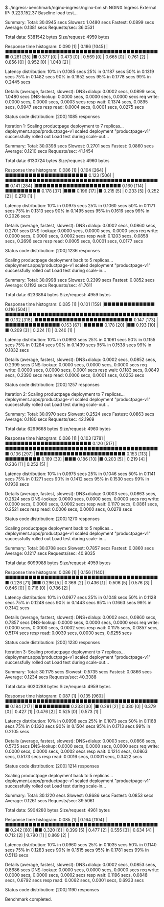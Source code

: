 $ ./ingress-benchmark/nginx-ingress/nginx-bm.sh
NGINX Ingress External IP: 9.223.152.37
Baseline load test...

Summary:
  Total:        30.0945 secs
  Slowest:      1.0480 secs
  Fastest:      0.0899 secs
  Average:      0.1381 secs
  Requests/sec: 36.0531
  
  Total data:   5381542 bytes
  Size/request: 4959 bytes

Response time histogram:
  0.090 [1]     |
  0.186 [1045]  |■■■■■■■■■■■■■■■■■■■■■■■■■■■■■■■■■■■■■■■■
  0.281 [35]    |■
  0.377 [0]     |
  0.473 [0]     |
  0.569 [0]     |
  0.665 [0]     |
  0.761 [2]     |
  0.856 [0]     |
  0.952 [0]     |
  1.048 [2]     |


Latency distribution:
  10% in 0.1085 secs
  25% in 0.1187 secs
  50% in 0.1319 secs
  75% in 0.1482 secs
  90% in 0.1652 secs
  95% in 0.1778 secs
  99% in 0.2445 secs

Details (average, fastest, slowest):
  DNS+dialup:   0.0002 secs, 0.0899 secs, 1.0480 secs
  DNS-lookup:   0.0000 secs, 0.0000 secs, 0.0000 secs
  req write:    0.0000 secs, 0.0000 secs, 0.0003 secs
  resp wait:    0.1374 secs, 0.0895 secs, 0.9947 secs
  resp read:    0.0004 secs, 0.0001 secs, 0.0275 secs

Status code distribution:
  [200] 1085 responses



Iteration 1: Scaling productpage deployment to 7 replicas...
deployment.apps/productpage-v1 scaled
deployment "productpage-v1" successfully rolled out
Load test during scale-out...

Summary:
  Total:        30.0398 secs
  Slowest:      0.2701 secs
  Fastest:      0.0860 secs
  Average:      0.1210 secs
  Requests/sec: 41.1454

  Total data:   6130724 bytes
  Size/request: 4960 bytes

Response time histogram:
  0.086 [1]     |
  0.104 [264]   |■■■■■■■■■■■■■■■■■■■■■
  0.123 [506]   |■■■■■■■■■■■■■■■■■■■■■■■■■■■■■■■■■■■■■■■■
  0.141 [284]   |■■■■■■■■■■■■■■■■■■■■■■
  0.160 [114]   |■■■■■■■■■
  0.178 [37]    |■■■
  0.196 [17]    |■
  0.215 [5]     |
  0.233 [5]     |
  0.252 [2]     |
  0.270 [1]     |


Latency distribution:
  10% in 0.0975 secs
  25% in 0.1060 secs
  50% in 0.1171 secs
  75% in 0.1313 secs
  90% in 0.1495 secs
  95% in 0.1616 secs
  99% in 0.2026 secs

Details (average, fastest, slowest):
  DNS+dialup:   0.0002 secs, 0.0860 secs, 0.2701 secs
  DNS-lookup:   0.0000 secs, 0.0000 secs, 0.0000 secs
  req write:    0.0000 secs, 0.0000 secs, 0.0002 secs
  resp wait:    0.1203 secs, 0.0858 secs, 0.2696 secs
  resp read:    0.0005 secs, 0.0001 secs, 0.0177 secs

Status code distribution:
  [200] 1236 responses



Scaling productpage deployment back to 5 replicas...
deployment.apps/productpage-v1 scaled
deployment "productpage-v1" successfully rolled out
Load test during scale-in...

Summary:
  Total:        30.0998 secs
  Slowest:      0.2399 secs
  Fastest:      0.0852 secs
  Average:      0.1192 secs
  Requests/sec: 41.7611

  Total data:   6233894 bytes
  Size/request: 4959 bytes

Response time histogram:
  0.085 [1]     |
  0.101 [159]   |■■■■■■■■■■■■■
  0.116 [504]   |■■■■■■■■■■■■■■■■■■■■■■■■■■■■■■■■■■■■■■■■
  0.132 [318]   |■■■■■■■■■■■■■■■■■■■■■■■■■
  0.147 [173]   |■■■■■■■■■■■■■■
  0.163 [67]    |■■■■■
  0.178 [20]    |■■
  0.193 [10]    |■
  0.209 [3]     |
  0.224 [1]     |
  0.240 [1]     |


Latency distribution:
  10% in 0.0993 secs
  25% in 0.1061 secs
  50% in 0.1155 secs
  75% in 0.1284 secs
  90% in 0.1439 secs
  95% in 0.1538 secs
  99% in 0.1832 secs

Details (average, fastest, slowest):
  DNS+dialup:   0.0002 secs, 0.0852 secs, 0.2399 secs
  DNS-lookup:   0.0000 secs, 0.0000 secs, 0.0000 secs
  req write:    0.0000 secs, 0.0000 secs, 0.0001 secs
  resp wait:    0.1183 secs, 0.0849 secs, 0.2390 secs
  resp read:    0.0006 secs, 0.0001 secs, 0.0253 secs

Status code distribution:
  [200] 1257 responses



Iteration 2: Scaling productpage deployment to 7 replicas...
deployment.apps/productpage-v1 scaled
deployment "productpage-v1" successfully rolled out
Load test during scale-out...

Summary:
  Total:        30.0970 secs
  Slowest:      0.2524 secs
  Fastest:      0.0863 secs
  Average:      0.1180 secs
  Requests/sec: 42.1969

  Total data:   6299668 bytes
  Size/request: 4960 bytes

Response time histogram:
  0.086 [1]     |
  0.103 [278]   |■■■■■■■■■■■■■■■■■■■■■■
  0.120 [517]   |■■■■■■■■■■■■■■■■■■■■■■■■■■■■■■■■■■■■■■■■
  0.136 [297]   |■■■■■■■■■■■■■■■■■■■■■■■
  0.153 [113]   |■■■■■■■■■
  0.169 [39]    |■■■
  0.186 [10]    |■
  0.203 [5]     |
  0.219 [4]     |
  0.236 [1]     |
  0.252 [5]     |


Latency distribution:
  10% in 0.0975 secs
  25% in 0.1046 secs
  50% in 0.1141 secs
  75% in 0.1271 secs
  90% in 0.1412 secs
  95% in 0.1530 secs
  99% in 0.1939 secs

Details (average, fastest, slowest):
  DNS+dialup:   0.0003 secs, 0.0863 secs, 0.2524 secs
  DNS-lookup:   0.0000 secs, 0.0000 secs, 0.0000 secs
  req write:    0.0000 secs, 0.0000 secs, 0.0002 secs
  resp wait:    0.1170 secs, 0.0861 secs, 0.2521 secs
  resp read:    0.0006 secs, 0.0000 secs, 0.0278 secs

Status code distribution:
  [200] 1270 responses



Scaling productpage deployment back to 5 replicas...
deployment.apps/productpage-v1 scaled
deployment "productpage-v1" successfully rolled out
Load test during scale-in...

Summary:
  Total:        30.0708 secs
  Slowest:      0.7857 secs
  Fastest:      0.0860 secs
  Average:      0.1217 secs
  Requests/sec: 40.9035

  Total data:   6099988 bytes
  Size/request: 4959 bytes

Response time histogram:
  0.086 [1]     |
  0.156 [1140]  |■■■■■■■■■■■■■■■■■■■■■■■■■■■■■■■■■■■■■■■■
  0.226 [71]    |■■
  0.296 [5]     |
  0.366 [2]     |
  0.436 [1]     |
  0.506 [5]     |
  0.576 [3]     |
  0.646 [0]     |
  0.716 [0]     |
  0.786 [2]     |


Latency distribution:
  10% in 0.0977 secs
  25% in 0.1048 secs
  50% in 0.1128 secs
  75% in 0.1248 secs
  90% in 0.1443 secs
  95% in 0.1663 secs
  99% in 0.3142 secs

Details (average, fastest, slowest):
  DNS+dialup:   0.0002 secs, 0.0860 secs, 0.7857 secs
  DNS-lookup:   0.0000 secs, 0.0000 secs, 0.0000 secs
  req write:    0.0000 secs, 0.0000 secs, 0.0002 secs
  resp wait:    0.1175 secs, 0.0857 secs, 0.5174 secs
  resp read:    0.0039 secs, 0.0000 secs, 0.6255 secs

Status code distribution:
  [200] 1230 responses



Iteration 3: Scaling productpage deployment to 7 replicas...
deployment.apps/productpage-v1 scaled
deployment "productpage-v1" successfully rolled out
Load test during scale-out...

Summary:
  Total:        30.1175 secs
  Slowest:      0.5735 secs
  Fastest:      0.0866 secs
  Average:      0.1234 secs
  Requests/sec: 40.3088

  Total data:   6020288 bytes
  Size/request: 4959 bytes

Response time histogram:
  0.087 [1]     |
  0.135 [960]   |■■■■■■■■■■■■■■■■■■■■■■■■■■■■■■■■■■■■■■■■
  0.184 [217]   |■■■■■■■■■
  0.233 [30]    |■
  0.281 [2]     |
  0.330 [0]     |
  0.379 [0]     |
  0.427 [1]     |
  0.476 [2]     |
  0.525 [0]     |
  0.573 [1]     |


Latency distribution:
  10% in 0.0998 secs
  25% in 0.1073 secs
  50% in 0.1168 secs
  75% in 0.1320 secs
  90% in 0.1504 secs
  95% in 0.1713 secs
  99% in 0.2105 secs

Details (average, fastest, slowest):
  DNS+dialup:   0.0003 secs, 0.0866 secs, 0.5735 secs
  DNS-lookup:   0.0000 secs, 0.0000 secs, 0.0000 secs
  req write:    0.0000 secs, 0.0000 secs, 0.0002 secs
  resp wait:    0.1214 secs, 0.0863 secs, 0.5173 secs
  resp read:    0.0016 secs, 0.0001 secs, 0.3422 secs

Status code distribution:
  [200] 1214 responses



Scaling productpage deployment back to 5 replicas...
deployment.apps/productpage-v1 scaled
deployment "productpage-v1" successfully rolled out
Load test during scale-in...

Summary:
  Total:        30.1220 secs
  Slowest:      0.8686 secs
  Fastest:      0.0853 secs
  Average:      0.1261 secs
  Requests/sec: 39.5061

  Total data:   5904280 bytes
  Size/request: 4961 bytes

Response time histogram:
  0.085 [1]     |
  0.164 [1104]  |■■■■■■■■■■■■■■■■■■■■■■■■■■■■■■■■■■■■■■■■
  0.242 [60]    |■■
  0.320 [6]     |
  0.399 [5]     |
  0.477 [2]     |
  0.555 [3]     |
  0.634 [4]     |
  0.712 [2]     |
  0.790 [1]     |
  0.869 [2]     |


Latency distribution:
  10% in 0.0960 secs
  25% in 0.1035 secs
  50% in 0.1140 secs
  75% in 0.1283 secs
  90% in 0.1515 secs
  95% in 0.1781 secs
  99% in 0.5113 secs

Details (average, fastest, slowest):
  DNS+dialup:   0.0002 secs, 0.0853 secs, 0.8686 secs
  DNS-lookup:   0.0000 secs, 0.0000 secs, 0.0000 secs
  req write:    0.0000 secs, 0.0000 secs, 0.0002 secs
  resp wait:    0.1196 secs, 0.0848 secs, 0.6792 secs
  resp read:    0.0062 secs, 0.0001 secs, 0.6933 secs

Status code distribution:
  [200] 1190 responses

Benchmark completed.
